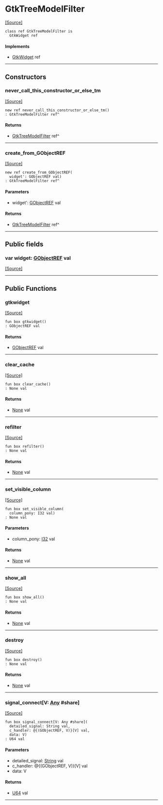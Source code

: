 # GtkTreeModelFilter
<span class="source-link">[[Source]](src/gtk3/GtkTreeModelFilter.md#L6)</span>
```pony
class ref GtkTreeModelFilter is
  GtkWidget ref
```

#### Implements

* [GtkWidget](gtk3-GtkWidget.md) ref

---

## Constructors

### never_call_this_constructor_or_else_tm
<span class="source-link">[[Source]](src/gtk3/GtkTreeModelFilter.md#L10)</span>


```pony
new ref never_call_this_constructor_or_else_tm()
: GtkTreeModelFilter ref^
```

#### Returns

* [GtkTreeModelFilter](gtk3-GtkTreeModelFilter.md) ref^

---

### create_from_GObjectREF
<span class="source-link">[[Source]](src/gtk3/GtkTreeModelFilter.md#L13)</span>


```pony
new ref create_from_GObjectREF(
  widget': GObjectREF val)
: GtkTreeModelFilter ref^
```
#### Parameters

*   widget': [GObjectREF](gtk3-..-gobject-GObjectREF.md) val

#### Returns

* [GtkTreeModelFilter](gtk3-GtkTreeModelFilter.md) ref^

---

## Public fields

### var widget: [GObjectREF](gtk3-..-gobject-GObjectREF.md) val
<span class="source-link">[[Source]](src/gtk3/GtkTreeModelFilter.md#L7)</span>



---

## Public Functions

### gtkwidget
<span class="source-link">[[Source]](src/gtk3/GtkTreeModelFilter.md#L9)</span>


```pony
fun box gtkwidget()
: GObjectREF val
```

#### Returns

* [GObjectREF](gtk3-..-gobject-GObjectREF.md) val

---

### clear_cache
<span class="source-link">[[Source]](src/gtk3/GtkTreeModelFilter.md#L19)</span>


```pony
fun box clear_cache()
: None val
```

#### Returns

* [None](builtin-None.md) val

---

### refilter
<span class="source-link">[[Source]](src/gtk3/GtkTreeModelFilter.md#L53)</span>


```pony
fun box refilter()
: None val
```

#### Returns

* [None](builtin-None.md) val

---

### set_visible_column
<span class="source-link">[[Source]](src/gtk3/GtkTreeModelFilter.md#L63)</span>


```pony
fun box set_visible_column(
  column_pony: I32 val)
: None val
```
#### Parameters

*   column_pony: [I32](builtin-I32.md) val

#### Returns

* [None](builtin-None.md) val

---

### show_all
<span class="source-link">[[Source]](src/gtk3/GtkWidget.md#L4)</span>


```pony
fun box show_all()
: None val
```

#### Returns

* [None](builtin-None.md) val

---

### destroy
<span class="source-link">[[Source]](src/gtk3/GtkWidget.md#L10)</span>


```pony
fun box destroy()
: None val
```

#### Returns

* [None](builtin-None.md) val

---

### signal_connect\[V: [Any](builtin-Any.md) #share\]
<span class="source-link">[[Source]](src/gtk3/GtkWidget.md#L13)</span>


```pony
fun box signal_connect[V: Any #share](
  detailed_signal: String val,
  c_handler: @{(GObjectREF, V)}[V] val,
  data: V)
: U64 val
```
#### Parameters

*   detailed_signal: [String](builtin-String.md) val
*   c_handler: @{(GObjectREF, V)}[V] val
*   data: V

#### Returns

* [U64](builtin-U64.md) val

---

